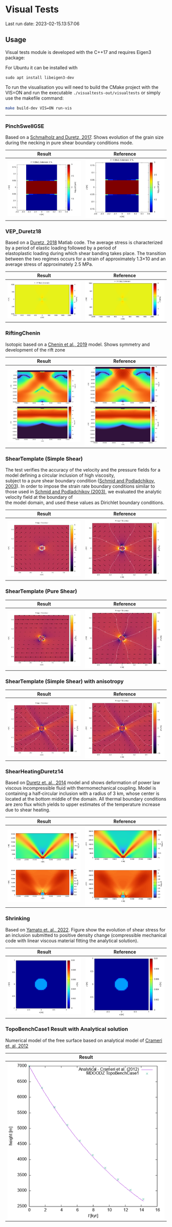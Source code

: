 # Visual Tests

Last run date: 2023-02-15.13:57:06

## Usage 

Visual tests module is developed with the C++17 and requires Eigen3 package:

For Ubuntu it can be installed with 
```
sudo apt install libeigen3-dev
```

To run the visualisation you will need to build the CMake project with the 
VIS=ON and run the executable `./visualtests-out/visualtests` or simply use the makefile command:

```bash 
make build-dev VIS=ON run-vis 
```

<hr>

### PinchSwellGSE

Based on a [Schmalholz and Duretz, 2017](https://www.sciencedirect.com/science/article/pii/S019181411730161X).
Shows evolution of the grain size during the necking in pure shear boundary conditions mode.

| Result           | Reference           |
|------------------|---------------------|
| ![](img/gse.gif) | ![](img/gseref.gif) |

### VEP_Duretz18

Based on a [Duretz, 2018](https://agupubs.onlinelibrary.wiley.com/doi/pdfdirect/10.1029/2018GC007877) Matlab code.
The average stress is characterized by a period of elastic loading followed by a period of  
elastoplastic loading during which shear banding takes place.
The transition between the two regimes occurs for a strain of approximately 1.3×10
and an average stress of approximately 2.5 MPa.

| Result           | Reference           |
|------------------|---------------------|
| ![](img/VEP.gif) | ![](img/VEPref.gif) |

### RiftingChenin

Isotopic based on a [Chenin et al., 2019](https://agupubs.onlinelibrary.wiley.com/doi/pdf/10.1029/2018TC005318) model. 
Shows symmetry and development of the rift zone

| Result                     | Reference                           |
|----------------------------|-------------------------------------|
| ![](img/RiftingChenin.png) | ![](img/RiftingCheninReference.png) |


### ShearTemplate (Simple Shear)

The test verifies the accuracy of the velocity and the pressure 
fields for a model defining a circular inclusion of high viscosity,  
subject to a pure shear boundary condition ([Schmid and  Podladchikov, 2003](https://academic.oup.com/gji/article-pdf/155/1/269/5957478/155-1-269.pdf)). 
In order to impose the strain rate boundary  conditions similar to those used in [Schmid and Podladchikov  (2003)](https://academic.oup.com/gji/article-pdf/155/1/269/5957478/155-1-269.pdf), 
we evaluated the analytic velocity field at the boundary of  
the model domain, and used these values as Dirichlet boundary conditions.

| Result  | Reference                   |
| ------------- |-----------------------------|
| ![](img/ShearTemplate.png)  | ![](img/ShearTemplateReference.png) |


### ShearTemplate (Pure Shear)

| Result  | Reference                   |
| ------------- |-----------------------------|
| ![](img/ShearTemplate1.png)  | ![](img/ShearTemplate1Reference.png) |

### ShearTemplate (Simple Shear) with anisotropy

| Result                          | Reference                   |
|---------------------------------|-----------------------------|
| ![](img/ShearTemplateAniso.png) | ![](img/ShearTemplateAnisoReference.png) |


### ShearHeatingDuretz14

Based on [Duretz et. al., 2014](https://agupubs.onlinelibrary.wiley.com/doi/pdfdirect/10.1002/2014GL060438) model and shows deformation of power law viscous 
incompressible fluid with thermomechanical coupling. Model is containing a 
half‐circular  inclusion with a radius of 3 km, whose center is located at 
the bottom middle of the domain. All  thermal boundary conditions are zero flux 
which yields to upper estimates of the temperature  increase due to shear heating.

| Result  | Reference                   |
| ------------- |-----------------------------|
| ![](img/ShearHeatingDuretz14.png)  | ![](img/ShearHeatingDuretz14Reference.png) |

### Shrinking

Based on [Yamato et. al., 2022](https://www.sciencedirect.com/science/article/abs/pii/S0012821X2200156X).
Figure show the evolution of shear stress for an inclusion submitted to positive density change 
(compressible mechanical code with linear viscous material fitting the analytical solution).

| Result                 | Reference                 |
|------------------------|---------------------------|
| ![](img/Shrinking.gif) | ![](img/ShrinkingRef.gif) |


### TopoBenchCase1 Result with Analytical solution

Numerical model of the free surface based on analytical model of [Crameri et, al, 2012](https://academic.oup.com/gji/article-abstract/189/1/38/575556)

| Result       | 
|--------------|
| ![](img/TopoBenchCase1.png) |
